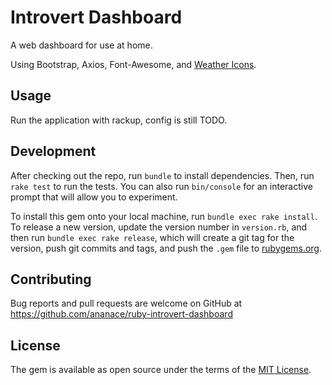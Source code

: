# Introvert Dashboard

A web dashboard for use at home.

Using Bootstrap, Axios, Font-Awesome, and [Weather Icons](https://erikflowers.github.io/weather-icons/).

## Usage

Run the application with rackup, config is still TODO.

## Development

After checking out the repo, run `bundle` to install dependencies. Then, run `rake test` to run the tests. You can also run `bin/console` for an interactive prompt that will allow you to experiment.

To install this gem onto your local machine, run `bundle exec rake install`. To release a new version, update the version number in `version.rb`, and then run `bundle exec rake release`, which will create a git tag for the version, push git commits and tags, and push the `.gem` file to [rubygems.org](https://rubygems.org).

## Contributing

Bug reports and pull requests are welcome on GitHub at https://github.com/ananace/ruby-introvert-dashboard


## License

The gem is available as open source under the terms of the [MIT License](https://opensource.org/licenses/MIT).
